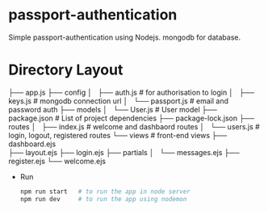 # passport-authentication
Simple passport-authentication using Nodejs.
mongodb for database.

# Directory Layout
├── app.js
├── config
│   ├── auth.js           # for authorisation to login
│   ├── keys.js           # mongodb connection url
│   └── passport.js       # email and password auth
├── models
│   └── User.js           # User model
├── package.json          # List of project dependencies
├── package-lock.json
├── routes
│   ├── index.js         # welcome and dashbaord routes
│   └── users.js         # login, logout, registered routes
└── views                # front-end views
    ├── dashboard.ejs    
    ├── layout.ejs
    ├── login.ejs
    ├── partials
    │   └── messages.ejs
    ├── register.ejs
    └── welcome.ejs
   
* Run
    ```bash
    npm run start   # to run the app in node server
    npm run dev     # to run the app using nodemon


